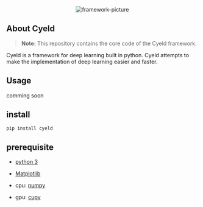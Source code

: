 <div style="width:800px height:100px" align="center">
    <img  src="./images/logo.jpg" alt="framework-picture">
</div>

<p></p>

## About Cyeld

> **Note:** This repository contains the core code of the Cyeld framework.

Cyeld is a framework for deep learning built in python. Cyeld attempts to make the implementation of deep learning easier and faster.

## Usage
comming soon
## install

```
pip install cyeld
```

## prerequisite
- [python 3](https://www.python.org/)
- [Matplotlib](https://matplotlib.org/)

- cpu:  [numpy](https://numpy.org/)
- gpu:  [cupy](https://docs.cupy.dev/en/stable/index.html)